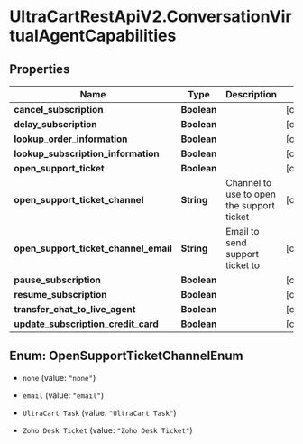 # UltraCartRestApiV2.ConversationVirtualAgentCapabilities

## Properties

Name | Type | Description | Notes
------------ | ------------- | ------------- | -------------
**cancel_subscription** | **Boolean** |  | [optional] 
**delay_subscription** | **Boolean** |  | [optional] 
**lookup_order_information** | **Boolean** |  | [optional] 
**lookup_subscription_information** | **Boolean** |  | [optional] 
**open_support_ticket** | **Boolean** |  | [optional] 
**open_support_ticket_channel** | **String** | Channel to use to open the support ticket | [optional] 
**open_support_ticket_channel_email** | **String** | Email to send support ticket to | [optional] 
**pause_subscription** | **Boolean** |  | [optional] 
**resume_subscription** | **Boolean** |  | [optional] 
**transfer_chat_to_live_agent** | **Boolean** |  | [optional] 
**update_subscription_credit_card** | **Boolean** |  | [optional] 



## Enum: OpenSupportTicketChannelEnum


* `none` (value: `"none"`)

* `email` (value: `"email"`)

* `UltraCart Task` (value: `"UltraCart Task"`)

* `Zoho Desk Ticket` (value: `"Zoho Desk Ticket"`)




